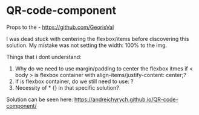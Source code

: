 # QR-code-component

Props to the - https://github.com/GeorisVal 

I was dead stuck with centering the flexbox/items before discovering this solution. My mistake was not setting the width: 100% to the img. 

Things that i dont understand: 
1. Why do we need to use margin/padding to center the flexbox itmes if < body > is flexbox container with align-items/justify-content: center;?
2. If <body> is flexbox container, do we still need to use: <meta name="viewport" content="width=device-width, initial-scale=1.0"> ?
3. Necessity of * {} in that specific solution?

Solution can be seen here: https://andreichyrych.github.io/QR-code-component/ 
